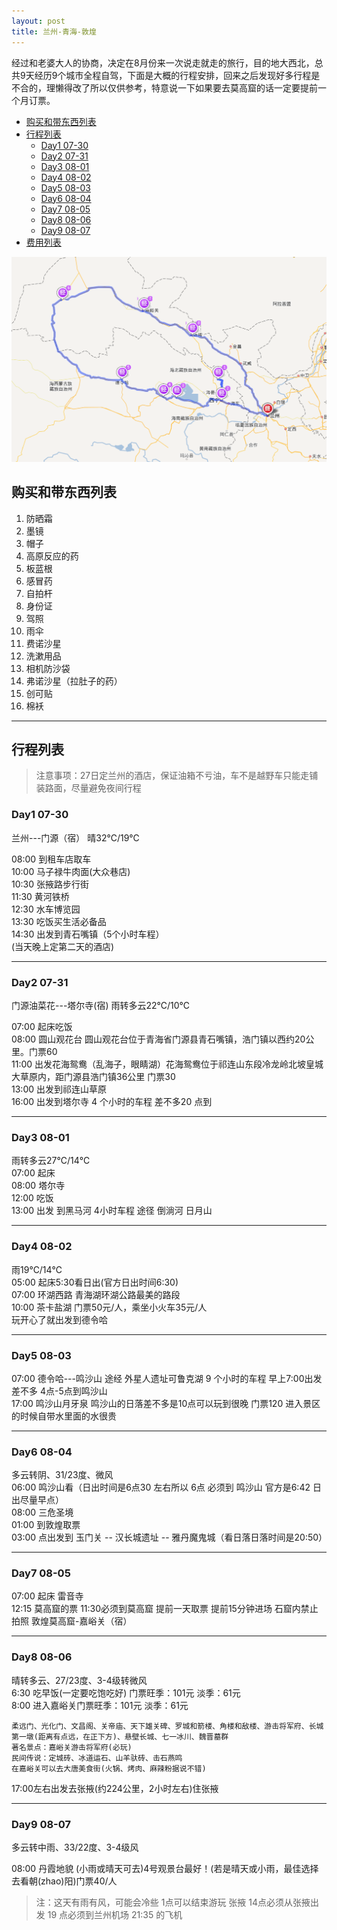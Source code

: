 ```yaml
---
layout: post
title: 兰州-青海-敦煌 
---
```


经过和老婆大人的协商，决定在8月份来一次说走就走的旅行，目的地大西北，总共9天经历9个城市全程自驾，下面是大概的行程安排，回来之后发现好多行程是不合的，理懒得改了所以仅供参考，特意说一下如果要去莫高窟的话一定要提前一个月订票。

+ [购买和带东西列表](#bay)
+ [行程列表](#xclb)
    * [Day1  07-30](#day1)
    * [Day2  07-31](#day2)
    * [Day3  08-01](#day3)
    * [Day4  08-02](#day4)
    * [Day5  08-03](#day5)
    * [Day6  08-04](#day6)
    * [Day7  08-05](#day7)
    * [Day8  08-06](#day8)
    * [Day9  08-07](#day9)
+ [费用列表](#fylb) 


![西北环线地图](/img/5.png)

## <span id="bay"></span>购买和带东西列表

 1.  防晒霜
 2.  墨镜
 3.  帽子
 4.  高原反应的药
 5.  板蓝根
 6.  感冒药
 7.  自拍杆
 8.  身份证
 9.  驾照
 10. 雨伞
 11. 费诺沙星
 12. 洗漱用品
 13. 相机防沙袋
 14. 弗诺沙星（拉肚子的药）
 15. 创可贴
 16. 棉袄

***


## <span id="xclb"></span> 行程列表

> 注意事项：27日定兰州的酒店，保证油箱不亏油，车不是越野车只能走铺装路面，尽量避免夜间行程


### <span id="day1"></span> Day1   07-30  

兰州---门源（宿）    晴32℃/19℃

08:00 到租车店取车  
10:00 马子禄牛肉面(大众巷店)  
10:30 张掖路步行街  
11:30 黄河铁桥  
12:30 水车博览园  
13:30 吃饭买生活必备品  
14:30 出发到青石嘴镇（5个小时车程）  
(当天晚上定第二天的酒店)  

***

### <span id="day2"></span> Day2  07-31 

门源油菜花---塔尔寺(宿) 雨转多云22℃/10℃   

07:00 起床吃饭  
08:00 圆山观花台 圆山观花台位于青海省门源县青石嘴镇，浩门镇以西约20公里。门票60  
11:00 出发花海鸳鸯（乱海子，眼睛湖）花海鸳鸯位于祁连山东段冷龙岭北坡皇城大草原内，距门源县浩门镇36公里 门票30  
13:00 出发到祁连山草原  
16:00 出发到塔尔寺 4 个小时的车程  差不多20 点到   

***

###  <span id="day3"></span> Day3  08-01  


雨转多云27℃/14℃  
07:00 起床  
08:00 塔尔寺  
12:00 吃饭  
13:00 出发  到黑马河  4小时车程 途径 倒淌河 日月山  

***

###  <span id="day4"></span> Day4  08-02  

雨19℃/14℃  
05:00  起床5:30看日出(官方日出时间6:30)  
07:00  环湖西路 青海湖环湖公路最美的路段  
10:00  茶卡盐湖  门票50元/人，乘坐小火车35元/人  
玩开心了就出发到德令哈  

***

###  <spand id="day5"></spand> Day5  08-03 
 
07:00   德令哈---鸣沙山 途经 外星人遗址可鲁克湖    9 个小时的车程  早上7:00出发 差不多 4点-5点到鸣沙山   
17:00   鸣沙山月牙泉  鸣沙山的日落差不多是10点可以玩到很晚  门票120    进入景区的时候自带水里面的水很贵

***

###   <span id="day6"></span> Day6  08-04  

多云转阴、31/23度、微风  
06:00 鸣沙山看（日出时间是6点30 左右所以 6点 必须到 鸣沙山 官方是6:42 日出尽量早点）  
08:00  三危圣境  
01:00  到敦煌取票   
03:00  点出发到 玉门关 -- 汉长城遗址 -- 雅丹魔鬼城（看日落日落时间是20:50）  

***

###  <span id="day7"></span> Day7   08-05   

07:00 起床 雷音寺   
12:15 莫高窟的票  11:30必须到莫高窟 提前一天取票  提前15分钟进场 石窟内禁止拍照 
敦煌莫高窟-嘉峪关（宿）  

***

###  <span id="day8"></span> Day8   08-06 

晴转多云、27/23度、3-4级转微风  
6:30 吃早饭(一定要吃饱吃好)  门票旺季：101元  淡季：61元   
8:00 进入嘉峪关门票旺季：101元  淡季：61元   

    柔远门、光化门、文昌阁、关帝庙、天下雄关碑、罗城和箭楼、角楼和敌楼、游击将军府、长城第一墩(距离有点远，在正下方)、悬壁长城、七一冰川、魏晋墓群
    著名景点：嘉峪关游击将军府(必玩)
    民间传说：定城砖、冰道运石、山羊驮砖、击石燕鸣
    在嘉峪关可以去大唐美食街(火锅、烤肉、麻辣粉据说不错)

17:00左右出发去张掖(约224公里，2小时左右)住张掖  

***

###  <span id="day9"></span> Day9  08-07    
 
多云转中雨、33/22度、3-4级风  

08:00 丹霞地貌 (小雨或晴天可去)4号观景台最好！(若是晴天或小雨，最佳选择去看朝(zhao)阳)门票40/人  

>注：这天有雨有风，可能会冷些   1点可以结束游玩
>张掖 14点必须从张掖出发 19 点必须到兰州机场 21:35 的飞机






